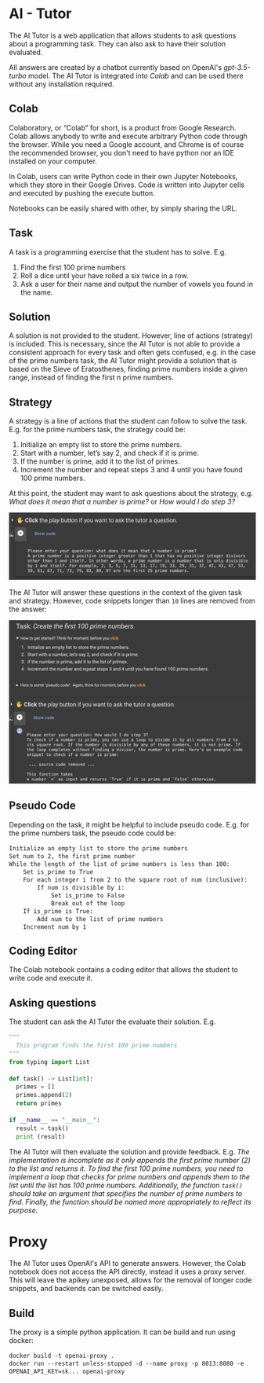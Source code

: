 # AI - Tutor

The AI Tutor is a web application that allows students to ask questions about a programming task.
They can also ask to have their solution evaluated.

All answers are created by a chatbot currently based on OpenAI's _gpt-3.5-turbo_ model.
The AI Tutor is integrated into _Colab_ and can be used there without any installation required.

## Colab
Colaboratory, or “Colab” for short, is a product from Google Research. 
Colab allows anybody to write and execute arbitrary Python code through the browser.
While you need a Google account, and Chrome is of course the recommended browser, 
you don't need to have python nor an IDE installed on your computer.

In Colab, users can write Python code in their own Jupyter Notebooks, 
which they store in their Google Drives. Code is written into Jupyter cells and executed by pushing the execute button. 

Notebooks can be easily shared with other, by simply sharing the URL.

## Task
A task is a programming exercise that the student has to solve. E.g.
1. Find the first 100 prime numbers
2. Roll a dice until your have rolled a six twice in a row.
3. Ask a user for their name and output the number of vowels you found in the name.

## Solution
A solution is not provided to the student. However, line of actions (strategy) is included. 
This is necessary, since the AI Tutor is not able to provide a consistent approach for every task 
and often gets confused, e.g. in the case of the prime numbers task, the AI Tutor might provide a solution that is based 
on the Sieve of Eratosthenes, finding prime numbers inside a given range, instead of finding the first n prime numbers.

## Strategy
A strategy is a line of actions that the student can follow to solve the task.
E.g. for the prime numbers task, the strategy could be:
1. Initialize an empty list to store the prime numbers.
2. Start with a number, let’s say 2, and check if it is prime.
3. If the number is prime, add it to the list of primes.
4. Increment the number and repeat steps 3 and 4 until you have found 100 prime numbers.

At this point, the student may want to ask questions about the strategy, e.g. 
_What does it mean that a number is prime?_ or _How would I do step 3?_

![Alt text](images/q1.png?raw=true "What does it mean that a number is prime?")

The AI Tutor will answer these questions in the context of the given task and strategy. 
However, code snippets longer than `10` lines are removed from the answer:

![Alt text](images/q2.png?raw=true "How would I do step3?")


## Pseudo Code
Depending on the task, it might be helpful to include pseudo code.
E.g. for the prime numbers task, the pseudo code could be:
```
Initialize an empty list to store the prime numbers
Set num to 2, the first prime number
While the length of the list of prime numbers is less than 100:
    Set is_prime to True
    For each integer i from 2 to the square root of num (inclusive):
        If num is divisible by i:
            Set is_prime to False
            Break out of the loop
    If is_prime is True:
        Add num to the list of prime numbers
    Increment num by 1
```

## Coding Editor
The Colab notebook contains a coding editor that allows the student to write code and execute it.

## Asking questions
The student can ask the AI Tutor the evaluate their solution. E.g.
```python
"""
  This program finds the first 100 prime numbers
"""
from typing import List

def task() -> List[int]:
  primes = []
  primes.append(2)
  return primes

if __name__ == "__main__":
  result = task()
  print (result)
```

The AI Tutor will then evaluate the solution and provide feedback. E.g.
_The implementation is incomplete as it only appends the first prime number (2) to the list
and returns it. To find the first 100 prime numbers, you need to implement a loop that
checks for prime numbers and appends them to the list until the list has 100 prime
numbers. Additionally, the function `task()` should take an argument that specifies the
number of prime numbers to find. Finally, the function should be named more appropriately
to reflect its purpose._

# Proxy
The AI Tutor uses OpenAI's API to generate answers. However, the Colab notebook does not access the API directly, 
instead it uses a proxy server. This will leave the apikey unexposed, allows for the removal of longer code snippets, 
and backends can be switched easily.

## Build
The proxy is a simple python application. It can be build and run using docker:
```
docker build -t openai-proxy .
docker run --restart unless-stopped -d --name proxy -p 8013:8080 -e OPENAI_API_KEY=sk... openai-proxy
```
